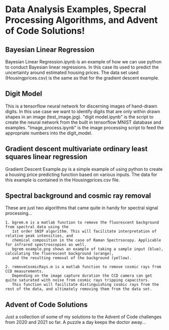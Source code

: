 # Data Analysis Examples, Specral Processing Algorithms, and Advent of Code Solutions!

## Bayesian Linear Regression
Bayesian Linear Regression.ipynb is an example of how we can use python to conduct Bayesian linear regressions. In this case its used to predict
the uncertainty around estimated housing prices. The data set used (Housingprices.csv) is the same as that for the gradient descent example.  

## Digit Model
This is a tensorflow neural network for discerning images of hand-drawn digits. 
In this use case we want to identify digits that are only within drawn shapes in an image (test_image.jpg).
"digit model.ipynb" is the script to create the neural network from the built in tensorflow MNIST database and examples. 
"Image_process.ipynb" is the image processing script to feed the appropriate numbers into the digit_model.

## Gradient descent multivariate ordinary least squares linear regression
Gradient Descent Example.py is a simple example of using python to create a housing price predicting function 
based on various inputs. The data for this example is contained in the Housingprices.csv file.

## Spectral background and cosmic ray removal

These are just two algorithms that came quite in handy for spectral signal processing...

    1. bgrem.m is a matlab function to remove the fluorescent background from spectral data using the 
       1st order SNIP algorithm. This will facilitate interpretation of relative peak intensities, and
       chemical composition in the case of Raman Spectrsocopy. Applicable for infrared spectroscopies as well. 
       bgrem example.png shows an example of taking a sample input (blue), calculating the fluorescent background (orange), 
       and the resulting removal of the background (yellow). 
   
    2. removeCosmicRays.m is a matlab function to remove cosmic rays from CCD measurements.
       Depending on the image capture duration the CCD camera can get quite saturated with noise from cosmic rays tripping capacitors. 
       This function will facilitate distinguishing cosmic rays from the rest of the data, and ultimately removing them from the data set.

## Advent of Code Solutions
Just a collection of some of my solutions to the Advent of Code challenges from 2020 and 2021 so far.
A puzzle a day keeps the doctor away...
